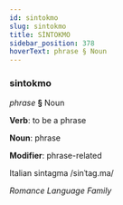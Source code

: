 ```yaml
---
id: sintokmo
slug: sintokmo
title: SİNTOKMO
sidebar_position: 378
hoverText: phrase § Noun
---
```


### sintokmo

*phrase* **§** Noun

**Verb**: to be a phrase

**Noun**: phrase

**Modifier**: phrase-related

Italian sintagma /sinˈtaɡ.ma/

*Romance Language Family*